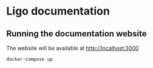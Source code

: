 # Ligo documentation

## Running the documentation website

The website will be available at [http://localhost:3000](http://localhost:3000)

```zsh
docker-compose up
```
